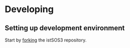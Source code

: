 # Developing

## Setting up development environment

Start by [forking](https://github.com/istSOS/istsos3/fork) the istSOS3 repository.
